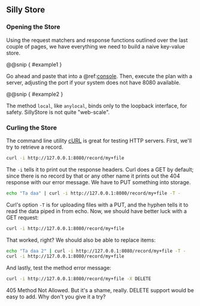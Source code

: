 Silly Store
-----------

### Opening the Store

Using the request matchers and response functions outlined over the
last couple of pages, we have everything we need to build a naive
key-value store.

@@snip [ ](../../scala/06/d.scala) { #example1 }

Go ahead and paste that into a @ref:[console](../01.md). Then,
execute the plan with a server, adjusting the port if your system does
not have 8080 available.

@@snip [ ](../../scala/06/d.scala) { #example2 }

The method `local`, like `anylocal`, binds only to the loopback
interface, for safety. SillyStore is not quite "web-scale".

### Curling the Store

The command line utility [cURL][curl] is great for testing HTTP
servers. First, we'll try to retrieve a record.

[curl]: https://curl.se

```sh
curl -i http://127.0.0.1:8080/record/my+file
```

The `-i` tells it to print out the response headers. Curl does a GET
by default; since there is no record by that or any other name it
prints out the 404 response with our error message. We have to PUT
something into storage.

```sh
echo "Ta daa" | curl -i http://127.0.0.1:8080/record/my+file -T -
```

Curl's option `-T` is for uploading files with a PUT, and the hyphen
tells it to read the data piped in from echo. Now, we should have
better luck with a GET request:

```sh
curl -i http://127.0.0.1:8080/record/my+file
```

That worked, right? We should also be able to replace items:

```sh
echo "Ta daa 2" | curl -i http://127.0.0.1:8080/record/my+file -T -
curl -i http://127.0.0.1:8080/record/my+file
```

And lastly, test the method error message:

```sh
curl -i http://127.0.0.1:8080/record/my+file -X DELETE
```

405 Method Not Allowed. But it's a shame, really. DELETE support would
be easy to add. Why don't you give it a try?
